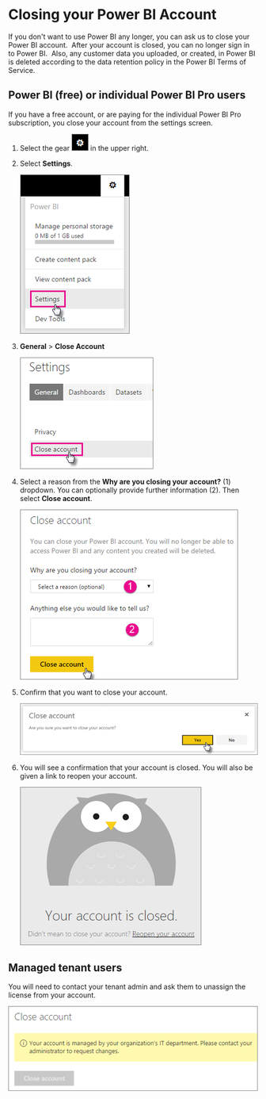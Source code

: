 ﻿<properties 
   pageTitle="Closing your Power BI Account"
   description="Closing your Power BI Account"
   services="powerbi" 
   documentationCenter="" 
   authors="guyinacube" 
   manager="mblythe" 
   editor=""
   tags=""/>
 
<tags
   ms.service="powerbi"
   ms.devlang="NA"
   ms.topic="article"
   ms.tgt_pltfrm="NA"
   ms.workload="powerbi"
   ms.date="11/16/2015"
   ms.author="asaxton"/>
# Closing your Power BI Account

If you don't want to use Power BI any longer, you can ask us to close your Power BI account.  After your account is closed, you can no longer sign in to Power BI.  Also, any customer data you uploaded, or created, in Power BI is deleted according to the data retention policy in the Power BI Terms of Service.

## Power BI (free) or individual Power BI Pro users

If you have a free account, or are paying for the individual Power BI Pro subscription, you close your account from the settings screen.

1. Select the gear ![](media/powerbi-admin-closing-your-account/gear.png) in the upper right.

2. Select **Settings**.

    ![](media/powerbi-admin-closing-your-account/closeaccount-settings.png)

3. **General** > **Close Account**

    ![](media/powerbi-admin-closing-your-account/closeaccount-settings2.png)
    
4. Select a reason from the  **Why are you closing your account?** (1) dropdown.  You can optionally provide further information (2). Then select **Close account**.

    ![](media/powerbi-admin-closing-your-account/closeaccount-settings3.png)
    
5. Confirm that you want to close your account.

    ![](media/powerbi-admin-closing-your-account/closeaccount-settings4.png)
    
6. You will see a confirmation that your account is closed. You will also be given a link to reopen your account.

    ![](media/powerbi-admin-closing-your-account/closeaccount-settings5.png)

## Managed tenant users

You will need to contact your tenant admin and ask them to unassign the license from your account.

![](media/powerbi-admin-closing-your-account/closeaccountmanaged.png)


